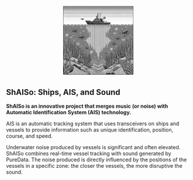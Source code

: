 <div align="center">

<img src="assets/SHAISO.png" width="200px">

</div>

## ShAISo: Ships, AIS, and Sound

**ShAISo is an innovative project that merges music (or noise) with Automatic Identification System (AIS) technology.**

AIS is an automatic tracking system that uses transceivers on ships and vessels to provide information such as unique identification, position, course, and speed.

Underwater noise produced by vessels is significant and often elevated. ShAISo combines real-time vessel tracking with sound generated by PureData. The noise produced is directly influenced by the positions of the vessels in a specific zone: the closer the vessels, the more disruptive the sound.
